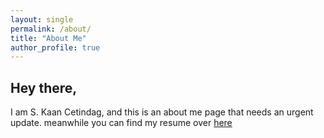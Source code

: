 ```yaml
---
layout: single
permalink: /about/
title: "About Me"
author_profile: true
---
```


## Hey there,

I am S. Kaan Cetindag, and this is an about me page that needs an urgent update. meanwhile you can find my resume over [here](/assets/data/kaan_cv.pdf)